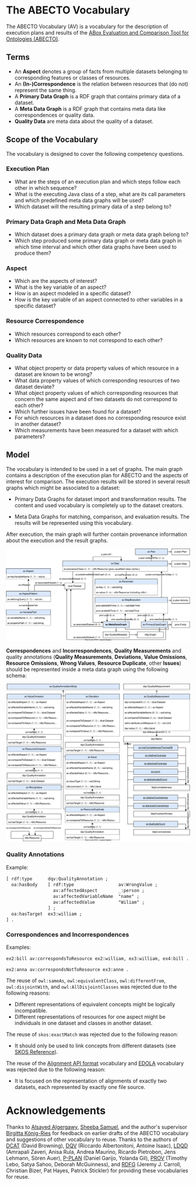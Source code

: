 # The ABECTO Vocabulary

The ABECTO Vocabulary (AV) is a vocabulary for the description of execution plans and results of the [ABox Evaluation and Comparison Tool for Ontologies (ABECTO)](https://github.com/fusion-jena/abecto).

## Terms

* An **Aspect** denotes a group of facts from multiple datasets belonging to corresponding features or classes of resources.
* An **(In-)Correspondence** is the relation between resources that (do not) represent the same thing.
* A **Primary Data Graph** is a RDF graph that contains primary data of a dataset.
* A **Meta Data Graph** is a RDF graph that contains meta data like correspondences or quality data.
* **Quality Data** are meta data about the quality of a dataset.

## Scope of the Vocabulary

The vocabulary is designed to cover the following competency questions.

### Execution Plan

* What are the steps of an execution plan and which steps follow each other in which sequence?
* What is the executing Java class of a step, what are its call parameters and which predefined meta data graphs will be used?
* Which dataset will the resulting primary data of a step belong to?

### Primary Data Graph and Meta Data Graph

  * Which dataset does a primary data graph or meta data graph belong to?
  * Which step produced some primary data graph or meta data graph in which time interval and which other data graphs have been used to produce them?

### Aspect

* Which are the aspects of interest?
* What is the key variable of an aspect?
* How is an aspect modeled in a specific dataset?
* How is the key variable of an aspect connected to other variables in a specific dataset?

### Resource Correspondence

* Which resources correspond to each other?
* Which resources are known to not correspond to each other?

### Quality Data

* What object property or data property values of which resource in a dataset are known to be wrong?
* What data property values of which corresponding resources of two dataset deviate?
* What object property values of which corresponding resources that concern the same aspect and of two datasets do not correspond to each other?
* Which further issues have been found for a dataset?
* For which resources in a dataset does no corresponding resource exist in another dataset?
* Which measurements have been measured for a dataset with which parameters?

## Model

The vocabulary is intended to be used in a set of graphs. The main graph contains a description of the execution plan for ABECTO and the aspects of interest for comparison. The execution results will be stored in several result graphs which might be associated to a dataset:

* Primary Data Graphs for dataset import and transformation results. The content and used vocabulary is completely up to the dataset creators.

* Meta Data Graphs for matching, comparison, and evaluation results. The results will be represented using this vocabulary.

After execution, the main graph will further contain provenance information about the execution and the result graphs.


![Visualization of the Vocabulary for ABECTO Execution Plans and Result Provenance](abecto-vocabulary-provenance.drawio.svg)

**Correspondences** and **Incorrespondences**, **Quality Measurements** and quality annotations (**Quality Measurements**, **Deviations**, **Value Omissions**, **Resource Omissions**, **Wrong Values**, **Resource Duplicate**, other **Issues**) should be represented inside a meta data graph using the following schema:

![Visualization of the Vocabulary for Comparison Results](abecto-vocabulary-results.drawio.svg)

### Quality Annotations

Example:

```turtle
[ rdf:type      dqv:QualityAnnotation ;
  oa:hasBody    [ rdf:type                 av:WrongValue ;
                  av:affectedAspect        _:person ;
                  av:affectedVariableName  "name" ;
                  av:affectedValue         "Wiliam" ;
                ] ;
  oa:hasTarget  ex3:william ;
] .
```

### Correspondences and Incorrespondences

Examples:

```turtle
ex2:bill av:correspondsToResource ex2:william, ex3:william, ex4:bill .
```

```turtle
ex2:anna av:correspondsNotToResource ex3:anne .
```

The reuse of `owl:sameAs`, `owl:equivalentClass`, `owl:differentFrom`, `owl:disjointWith`, and `owl:AllDisjointClasses` was rejected due to the following reasons:

* Different representations of equivalent concepts might be logically incompatible.
* Different representations of resources for one aspect might be individuals in one dataset and classes in another dataset.

The reuse of `skos:exactMatch` was rejected due to the following reason:

* It should only be used to link concepts from different datasets (see [SKOS Reference](https://www.w3.org/TR/skos-reference/#L4160)).

The reuse of the [Alignment API format](https://moex.gitlabpages.inria.fr/alignapi/format.html) vocabulary and [EDOLA](http://ns.inria.org/edoal/1.0/) vocabulary was rejected due to the following reason:

* It is focused on the representation of alignments of exactly two datasets, each represented by exactly one file source.

# Acknowledgements

Thanks to [Alsayed Algergawy](https://orcid.org/0000-0002-8550-4720), [Sheeba Samuel](https://orcid.org/0000-0002-7981-8504), and the author's supervisor [Birgitta König-Ries](https://orcid.org/0000-0002-2382-9722) for feedback on earlier drafts of the ABECTO vocabulary and suggestions of other vocabulary to reuse. Thanks to the authors of [DCAT](http://www.w3.org/ns/dcat) (David Browning), [DQV](http://www.w3.org/ns/dqv) (Riccardo Albertonitoni, Antoine Isaac),  [LDQD](http://www.w3.org/2016/05/ldqd) (Amrapali Zaveri, Anisa Rula, Andrea Maurino, Ricardo Pietrobon, Jens Lehmann, Sören Auer),  [P-PLAN](http://purl.org/net/p-plan) (Daniel Garijo, Yolanda Gil),  [PROV](http://www.w3.org/ns/prov) (Timothy Lebo, Satya Sahoo, Deborah McGuinness), and  [RDFG](http://www.w3.org/2004/03/trix/rdfg-1/) (Jeremy J. Carroll, Christian Bizer, Pat Hayes, Patrick Stickler) for providing these vocabularies for reuse.
